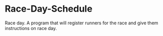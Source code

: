 # Race-Day-Schedule
Race day. A program that will register runners for the race and give them instructions on race day.
